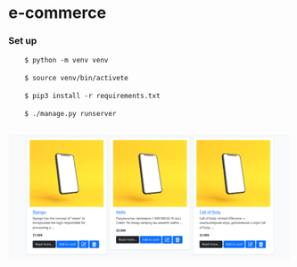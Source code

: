 # e-commerce

### Set up
```commandline
    $ python -m venv venv
    
    $ source venv/bin/activete
    
    $ pip3 install -r requirements.txt 
    
    $ ./manage.py runserver
    
```
![](imgs/Screenshot_2022-05-15_15-36-23.png)

